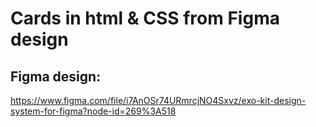# Cards in html & CSS from Figma design

## Figma design:
https://www.figma.com/file/i7AnOSr74URmrcjNO4Sxvz/exo-kit-design-system-for-figma?node-id=269%3A518
